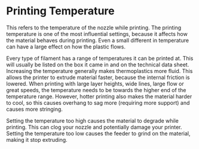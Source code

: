 Printing Temperature
====
This refers to the temperature of the nozzle while printing. The printing temperature is one of the most influential settings, because it affects how the material behaves during printing. Even a small different in temperature can have a large effect on how the plastic flows.

Every type of filament has a range of temperatures it can be printed at. This will usually be listed on the box it came in and on the technical data sheet. Increasing the temperature generally makes thermoplastics more fluid. This allows the printer to extrude material faster, because the internal friction is lowered. When printing with large layer heights, wide lines, large flow or great speeds, the temperature needs to be towards the higher end of the temperature range. However, hotter printing also makes the material harder to cool, so this causes overhang to sag more (requiring more support) and causes more stringing.

Setting the temperature too high causes the material to degrade while printing. This can clog your nozzle and potentially damage your printer. Setting the temperature too low causes the feeder to grind on the material, making it stop extruding.